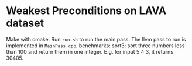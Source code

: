 # Weakest Preconditions on LAVA dataset

Make with cmake. Run `run.sh` to run the main pass. The llvm pass to run is implemented in `MainPass.cpp`. 
benchmarks:
sort3: sort three numbers less than 100 and return them in one integer. E.g.  for input 5 4 3, it returns 30405.

